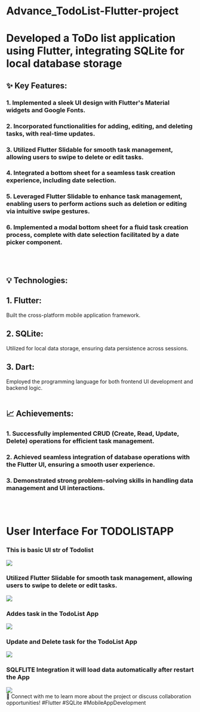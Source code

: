# Advance_TodoList-Flutter-project
<h1> Developed a ToDo list application using Flutter, integrating SQLite for local database storage</h1>

<h2>✨ Key Features:</h2>

<h3>1. Implemented a sleek UI design with Flutter's Material widgets and Google Fonts.</h3>
<h3>2. Incorporated functionalities for adding, editing, and deleting tasks, with real-time updates.</h3>
<h3>3. Utilized Flutter Slidable for smooth task management, allowing users to swipe to delete or edit tasks. </h3>
<h3>4. Integrated a bottom sheet for a seamless task creation experience, including date selection.</h3>
<h3>5. Leveraged Flutter Slidable to enhance task management, enabling users to perform actions such as deletion or editing via intuitive swipe gestures. </h3>
<h3>6. Implemented a modal bottom sheet for a fluid task creation process, complete with date selection facilitated by a date picker component.</h3>


<br>
<br>
<h2>💡 Technologies:</h2>

<h3>
 <h2>1. Flutter:</h2> Built the cross-platform mobile application framework.</h3>
<h3><h2>2. SQLite:</h2> Utilized for local data storage, ensuring data persistence across sessions.</h3>
<h3><h2>3. Dart: </h2>Employed the programming language for both frontend UI development and backend logic.</h3>

<br>
<br>
<h2>📈 Achievements:</h2>

<h3>1. Successfully implemented CRUD (Create, Read, Update, Delete) operations for efficient task management.</h3>
<h3>2. Achieved seamless integration of database operations with the Flutter UI, ensuring a smooth user experience.</h3>
<h3>3. Demonstrated strong problem-solving skills in handling data management and UI interactions.</h3>

<br>
<br>
<h1>User Interface For TODOLISTAPP</h1>
<h3> This is basic UI str of Todolist</h3>
<img src="https://github.com/NinjaMohit/Advance_TodoList-Flutter-project/blob/main/img/img1.png?raw=true">
<br>
<h3>Utilized Flutter Slidable for smooth task management, allowing users to swipe to delete or edit tasks.</h3>
<img src="https://github.com/NinjaMohit/Advance_TodoList-Flutter-project/blob/main/img/img2.png?raw=true">
<br>
<h3>Addes task in the TodoList App</h3>
<img src="https://github.com/NinjaMohit/Advance_TodoList-Flutter-project/blob/main/img/img3.png?raw=true">
<br>
<h3>Update and Delete task for the TodoList App</h3>
<img src="https://github.com/NinjaMohit/Advance_TodoList-Flutter-project/blob/main/img/img4.png?raw=true">
<br>
<h3>SQLFLITE Integration it will load data automatically after restart the App</h3>
<img src="https://github.com/NinjaMohit/Advance_TodoList-Flutter-project/blob/main/img/img5.png?raw=true">
<br>
🔗 Connect with me to learn more about the project or discuss collaboration opportunities! #Flutter #SQLite #MobileAppDevelopment
